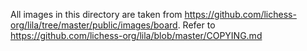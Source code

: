 All images in this directory are taken from https://github.com/lichess-org/lila/tree/master/public/images/board.
Refer to https://github.com/lichess-org/lila/blob/master/COPYING.md
